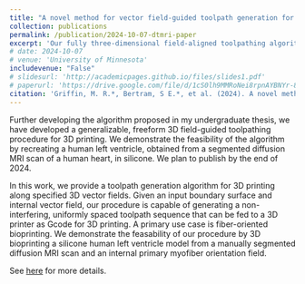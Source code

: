 ```yaml
---
title: "A novel method for vector field-guided toolpath generation for 3D bioprinting"
collection: publications
permalink: /publication/2024-10-07-dtmri-paper
excerpt: 'Our fully three-dimensional field-aligned toolpathing algorithm for 3D printing, demonstrated by 3D bioprinting a silicone fiber-oriented human left ventricle model'
# date: 2024-10-07
# venue: 'University of Minnesota'
includevenue: "False"
# slidesurl: 'http://academicpages.github.io/files/slides1.pdf'
# paperurl: 'https://drive.google.com/file/d/1cS0lh9MMRoNei8rpnAYBNYr-8fQZtgO7/view?usp=sharing'
citation: 'Griffin, M. R.*, Bertram, S E.*, et al. (2024). A novel method for vector field-guided toolpath generation for 3D bioprinting [Manuscript in preparation].'
---
```


Further developing the algorithm proposed in my undergraduate thesis, we have developed a generalizable, freeform 3D field-guided toolpathing procedure for 3D printing. We demonstrate the feasibility of the algorithm by recreating a human left ventricle, obtained from a segmented diffusion MRI scan of a human heart, in silicone. We plan to publish by the end of 2024.

In this work, we provide a toolpath generation algorithm for 3D printing along specified 3D vector fields. Given an input boundary surface and internal vector field, our procedure is capable of generating a non-interfering, uniformly spaced toolpath sequence that can be fed to a 3D printer as Gcode for 3D printing. A primary use case is fiber-oriented bioprinting. We demonstrate the feasability of our procedure by 3D bioprinting a silicone human left ventricle model from a manually segmented diffusion MRI scan and an internal primary myofiber orientation field.

See <a href="/portfolio/1-bioprinting">here</a> for more details.
